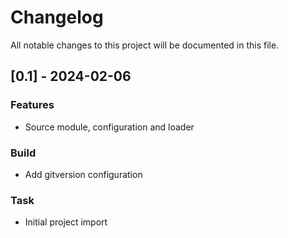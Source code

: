 # Changelog

All notable changes to this project will be documented in this file.

## [0.1] - 2024-02-06

### Features

- Source module, configuration and loader

### Build

- Add gitversion configuration

### Task

- Initial project import

<!-- generated by git-cliff -->
